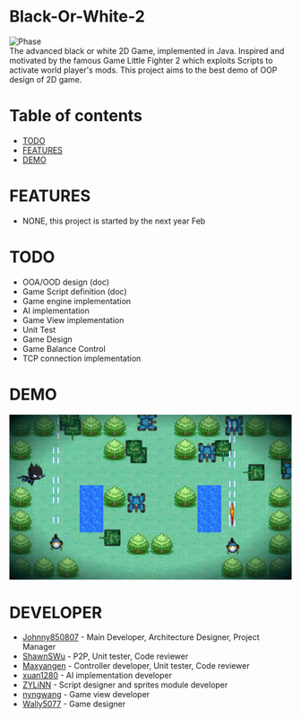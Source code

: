 # Black-Or-White-2
![Phase](https://img.shields.io/badge/Phase-Designing-yellowgreen.svg) <br/>
The advanced black or white 2D Game, implemented in Java. Inspired and motivated by the famous Game Little Fighter 2 which exploits Scripts to activate world player's mods. This project aims to the best demo of OOP design of 2D game.

# Table of contents

- [TODO](#todo)
- [FEATURES](#features)
- [DEMO](#demo)

FEATURES
===

- NONE, this project is started by the next year Feb

TODO
===

- OOA/OOD design (doc)
- Game Script definition (doc)
- Game engine implementation
- AI implementation
- Game View implementation
- Unit Test
- Game Design
- Game Balance Control
- TCP connection implementation


DEMO
===

![BOW banner](https://github.com/Johnny850807/Black-Or-White-2/blob/master/docs/BOW%20demo.png)

DEVELOPER
===


- [Johnny850807](https://github.com/Johnny850807) - Main Developer, Architecture Designer, Project Manager
- [ShawnSWu](https://github.com/ShawnSWu) - P2P, Unit tester, Code reviewer
- [Maxyangen](https://github.com/Maxyangen) - Controller developer, Unit tester, Code reviewer
- [xuan1280](https://github.com/xuan1280) - AI implementation developer
- [ZYLiNN](https://github.com/ZYLiNN) - Script designer and sprites module developer
- [nyngwang](https://github.com/nyngwang) - Game view developer
- [Wally5077](https://github.com/Wally5077) - Game designer
